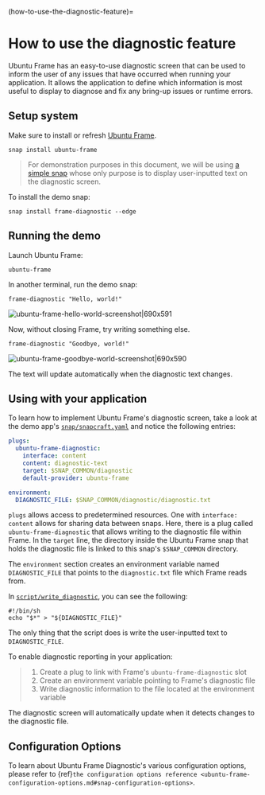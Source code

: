 (how-to-use-the-diagnostic-feature)=

# How to use the diagnostic feature

Ubuntu Frame has an easy-to-use diagnostic screen that can be used to inform the user of any issues that have occurred when running your application. It allows the application to define which information is most useful to display to diagnose and fix any bring-up issues or runtime errors.

## Setup system

Make sure to install or refresh [Ubuntu Frame](https://mir-server.io/ubuntu-frame/).

```
snap install ubuntu-frame
```

> For demonstration purposes in this document, we will be using [a simple snap](https://github.com/AlanGriffiths/ubuntu-frame-diagnostic) whose only purpose is to display user-inputted text on the diagnostic screen.

To install the demo snap:

```
snap install frame-diagnostic --edge
```

## Running the demo

Launch Ubuntu Frame:

```
ubuntu-frame
```

In another terminal, run the demo snap:

```
frame-diagnostic "Hello, world!"
```

![ubuntu-frame-hello-world-screenshot|690x591](3cf2229ce226c5943ef26544fb80ca7bb75bcc3c.jpeg)

Now, without closing Frame, try writing something else.

```
frame-diagnostic "Goodbye, world!"
```

![ubuntu-frame-goodbye-world-screenshot|690x590](5f8ed12c855479685e7e8a5518658cec3ce0ea4e.jpeg)

The text will update automatically when the diagnostic text changes.

## Using with your application

To learn how to implement Ubuntu Frame's diagnostic screen, take a look at the demo app's [`snap/snapcraft.yaml`](https://github.com/AlanGriffiths/ubuntu-frame-diagnostic/blob/master/snap/snapcraft.yaml) and notice the following entries:

```yaml
plugs:
  ubuntu-frame-diagnostic:
    interface: content
    content: diagnostic-text
    target: $SNAP_COMMON/diagnostic
    default-provider: ubuntu-frame

environment:
  DIAGNOSTIC_FILE: $SNAP_COMMON/diagnostic/diagnostic.txt
```

`plugs` allows access to predetermined resources. One with `interface: content` allows for sharing data between snaps. Here, there is a plug called `ubuntu-frame-diagnostic` that allows writing to the diagnostic file within Frame. In the `target` line, the directory inside the Ubuntu Frame snap that holds the diagnostic file is linked to this snap's `$SNAP_COMMON` directory.

The `environment` section creates an environment variable named `DIAGNOSTIC_FILE` that points to the `diagnostic.txt` file which Frame reads from.

In [`script/write_diagnostic`](https://github.com/AlanGriffiths/ubuntu-frame-diagnostic/blob/master/script/write-diagnostic), you can see the following:

```
#!/bin/sh
echo "$*" > "${DIAGNOSTIC_FILE}"
```

The only thing that the script does is write the user-inputted text to `DIAGNOSTIC_FILE`.

To enable diagnostic reporting in your application:

> 1. Create a plug to link with Frame's `ubuntu-frame-diagnostic` slot
> 1. Create an environment variable pointing to Frame's diagnostic file
> 1. Write diagnostic information to the file located at the environment variable

The diagnostic screen will automatically update when it detects changes to the diagnostic file.

## Configuration Options

To learn about Ubuntu Frame Diagnostic's various configuration options, please refer to {ref}`the configuration options reference <ubuntu-frame-configuration-options.md#snap-configuration-options>`.
